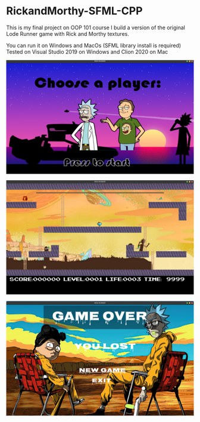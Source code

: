# RickandMorthy-SFML-CPP

This is my final project on OOP 101 course
I build a version of the original Lode Runner game with Rick and Morthy textures.

You can run it on Windows and MacOs (SFML library install is required)
Tested on Visual Studio 2019 on Windows and Clion 2020 on Mac

![Screenshot1](https://github.com/LiranMizrahi/RickandMorthy-SFML-CPP/blob/master/resources/ScreenShots/Screenshot1.png?raw=true "Screenshot1")

![Screenshot2](https://github.com/LiranMizrahi/RickandMorthy-SFML-CPP/blob/master/resources/ScreenShots/Screenshot2.png?raw=true "Screenshot2")

![Screenshot3](https://github.com/LiranMizrahi/RickandMorthy-SFML-CPP/blob/master/resources/ScreenShots/Screenshot3.png?raw=true "Screenshot3")
